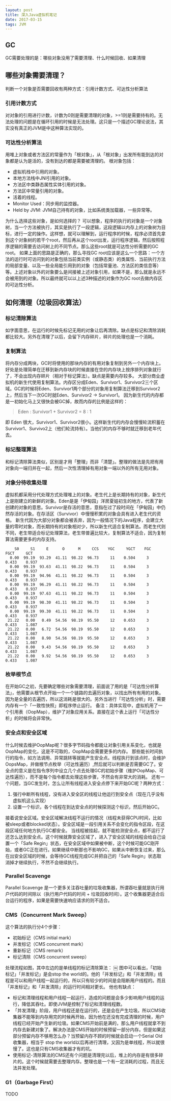 ```yaml
---
layout: post
title: 深入Java虚拟机笔记
date: 2017-03-15
tags: JVM
---
```


## GC

GC需要处理的是：哪些对象没用了需要清理、什么时候回收、如果清理
## 哪些对象需要清理？
判断一个对象是否需要回收有两种方式：引用计数方式、可达性分析算法

### 引用计数方式

对对象的引用进行计数，计数为0则是需要清理的对象，>=1则是需要持有的。无法处理的问题是在循环引用的时候是无法处理。这只是一个描述GC理论说法，其实没有真正的JVM是中这种算法实现的。

<!-- more -->

### 可达性分析算法

用堆上对象或者方法区的常量作为「根对象」，从「根对象」出发所有能到达的对象都是认为是活的，没有到达的都是需要被清理的。
根对象包括：

* 虚拟机栈中引用的对象。
* 本地方法栈中JNI引用的对象。
* 方法区中类静态属性实体引用的对象。
* 方法区中常量引用的对象。
* 活着的线程。
* Monitor Used：同步用的监控器。
* Held by JVM: JVM自己持有的对象，比如系统类加载器，一些异常等。

<!--description-->

为什么选择这些对象，是如何选择的？
可以想象，程序的执行的对象是一个对象树，当一个方法被执行，其实是执行了一段逻辑，这段逻辑以内存上的对象树为目标，进行一定的操作。这样想，就可以理解到，运行程序的时候，程序必须首先拿到这个对象树的若干个root，然后再从这个root出发，运行程序逻辑，然后按照程序逻辑的需要去访问树上的不同节点。那么这些root就是可达性分析需要的GC root。
如果上面的思路是正确的，那么寻找GC root应该是这么一个思路：一个方法的运行时可访问到的对象包括当前类实例（或静态类）的类属性、当前执行方法的局部变量、以及一些全局能引用到的对象（包括常量池、方法区的类信息等）等。上述对象以外的对象要么是间接被上述对象引用，如果不是，那么就是永远不会被用到的对象。所以最终就可以以上述3种描述的对象作为GC root去做内存区的可达性分析。 

## 如何清理（垃圾回收算法）

### 标记清除算法

如字面意思，在运行的时候先标记无用的对象让后再清除。缺点是标记和清除消耗都比较大。另外在清理了以后，会留下内存碎片，碎片的处理也是一个消耗。
### 复制算法
将内存分成两块，GC时将使用的那块内存的有用对象复制到另外一个内存块上。好处是处理简单在迁移到新内存块的时候直接在空的内存块上按序排列对象就行了，不会出现内存碎片（相对于标记算法）。缺点是需要内存较多。
大部分商业虚拟机的新生代使用复制算法。内存区分成Eden、Survivor1、Survivor2三个区域。GC的时候将Eden、Survivor1两个部分的对象用复制算法迁移到Survivor2上，然后当下一次GC时就Eden、Survivor2 -> Survivor1。
因为新生代的内存都是一初始化马上又很快会被GC掉，故而内存的比例是这样的：

> Eden : Survivor1 + Survivor2 = 8 : 1

即 Eden 很大，Survivor1、Survivor2很小。这样新生代的内存会慢慢轮流积蓄在Survivor1、Survivo2上（他们轮流持有）。当他们的内存不够时就迁移到老年代去。

### 标记整理算法

和标记清除算法类似，区别是才用「整理」而非「清楚」。整理的做法是先把有用对象向一端归并在一起，然后一次性清理掉有用对象一端以外的所有无用对象。

### 对象分待收集处理

虚拟机都采用分代处理方式处理堆上的对象。老生代上是长期持有的对象，新生代上是刚建立的新鲜的对象。Eden是是「伊甸园」洋房夏娃初生的地方，代表了新创建的对象的意思。Survivor是存活的意思，意指在过了段时间在「伊甸园」中仍然存活的对象。在存活区（Survivor）中慢慢积累的对象会具有进入老生代的资格。
新生代因为大部分对象都会被丢弃，因为一般情况下的Java程序，会建立大量的零时对象，而长期持有的对象相对少，所以新生代适合复制算法。而老生代则不同，老生带适合标记处理算法，老生带普遍比较大，复制算法不适合，因为复制算法需要更多的内存支持。

```
    S0     S1     E      O      M     CCS    YGC     YGCT    FGC    FGCT     GCT
  0.00  99.19  93.29  41.11  98.22  96.73     11    0.504     3    0.433    0.937
  0.00  99.19  93.63  41.11  98.22  96.73     11    0.504     3    0.433    0.937
  0.00  99.19  94.96  41.11  98.22  96.73     11    0.504     3    0.433    0.937
  0.00  99.19  96.29  41.11  98.22  96.73     11    0.504     3    0.433    0.937
  0.00  99.19  97.63  41.11  98.22  96.73     11    0.504     3    0.433    0.937
  0.00  99.19  98.30  41.11  98.22  96.73     11    0.504     3    0.433    0.937
  0.00  99.19  99.30  41.11  98.22  96.73     11    0.504     3    0.433    0.937
 21.22   0.00   0.49  54.56  98.19  95.50     12    0.653     3    0.433    1.087
 21.22   0.00   6.72  54.56  98.19  95.50     12    0.653     3    0.433    1.087
 21.22   0.00   8.90  54.56  98.19  95.50     12    0.653     3    0.433    1.087
 21.22   0.00   9.43  54.56  98.19  95.50     12    0.653     3    0.433    1.087
 21.22   0.00   9.92  54.56  98.19  95.50     12    0.653     3    0.433    1.087
```

### 枚举根节点

在开始GC之初，先要确定哪些对象需要清理，前面说了用的是「可达性分析算法」，他需要从根节点开始一个一个链路的去遍历对象，以找出所有有用的对象。因为是全量的去遍历，所以这消耗是很大的。另外当进行「可达性分析」时，需要内存有一个「一致性快照」即程序停止运行。
备注：具体实现中，虚拟机用了一个引用表（OopMap），维护了对象应用关系。直接在这个表上运行「可达性分析」的时候将会非常快。

### 安全点和安全区域

什么时候去维护OopMap呢？很多字节码指令都能让对象引用关系变化，也就是OopMap的变化，这是不可取的，OopMap会需要更多的内存。
那些能长时间执行的指令，如方法调用、异常跳转等就能产生安全点。线程执行到该点时，会维护OopsMap，并做根节点枚举（可达性遍历）,然后就可以判断是否需要GC了。安全点的意义是在指令序列中设立几个点去处理GC的初始步骤（维护OopMap、可达性遍历），而不是每个指令都去处理这些步骤，不然会有非常大的消耗。
还有一个问题，当GC发生时，怎么让所有线程进入安全点停下来开始GC呢？两种方式：

1.  强行中断所有线程，没有进入安全区的线程让他运行到安全点（现在几乎没有虚拟机这么实现）
2.  设置一个标识，各个线程在到达安全点的时候探测这个标识，然后开始GC。

接着说安全区域。安全区域解决线程不运行的情况（线程未获得CPU时间，比如被sleep或者blocked状态）。安全区域是一段引用关系不会变化的指令区段，在这段区域任何地方执行GC都安全。
当线程被挂起，就不能检测安全点，都不运行了还怎么达到安全点。这个时候就靠安全区域了，进入了安全区域的线程会给自己设置一个「Safe Regin」状态，在安全区域中如果被中断，这个时候可能GC刚开始，或者GC正在进行。如果继续中断那也不影响GC，如果从中断恢复过来，那么在出安全区域的时候，会等待GC线程完成GC并把自己的「Safe Regin」状态取消掉才继续执行，不然不会继续执行。

### Parallel Scavenge

Parallel Scavenge 是一个更多关注吞吐量的垃圾收集器，所谓吞吐量就是执行用户代码的时间除以（执行用户代码的时间 + 垃圾回收时间）。这个收集器更适合后台运行的程序，如果是需要快速响应请求的则不适合。

### CMS（Concurrent Mark Sweep）

这个算法的执行分4个步骤：

- 初始标记（CMS initial mark）
- 并发标记（CMS concurrent mark）
- 重新标记（CMS remark）
- 标记清除（CMS concurrent sweep）


处理流程如图，其中左边的是单线程的标记清除算法：
￼
图中可以看出，「初始标记」「并发标记」是会stop the world的。他的「并发标记」和「并发清除」线程是可以和用户线程一起运行的，所以只有较少的时间是会阻断用户线程的。而且「并发标记」和「并发清除」的运行时间相对更长。
他也有缺点：

- 标记和清理线程和用户线程一起运行，造成的问题是会多少影响用户线程的运行，降低其吞吐。即使JVM是控制了标记和清理线程数。
- 「并发清理」阶段，用户线程还是在运行的，还是会在产生垃圾。所以CMS收集器不能等到内存用完的时候再开始，因为他在还没有完成清理的时候，用户线程已经开始产生新的垃圾。如果CMS开始前是满的，那么用户线程就拿不到内存去新建对象了。解决办法是CMS开始的时候预留一部分内存。但是如果这部分预留内存不够用怎么办？当预留内存不顾的时候就会启动一个Serial Old收集器，相当于 stop the world以后再进行清理，又因为是单线程，所以就很慢了。这也是只有CMS收集器才有的坑。
- 使用标记-清除算法的CMS还有个问题是清理完以后，堆上的内存是有很多碎片的。这个时候就需要去整理内存。整理也是一个有一定消耗的过程，而且无法并发处理。


### G1（Garbage First）

TODO